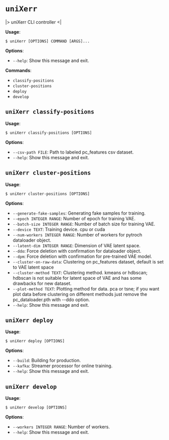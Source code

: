 # `uniXerr`

|> uniXerr CLI controller <|

**Usage**:

```console
$ uniXerr [OPTIONS] COMMAND [ARGS]...
```

**Options**:

* `--help`: Show this message and exit.

**Commands**:

* `classify-positions`
* `cluster-positions`
* `deploy`
* `develop`

## `uniXerr classify-positions`

**Usage**:

```console
$ uniXerr classify-positions [OPTIONS]
```

**Options**:

* `--csv-path FILE`: Path to labeled pc_features csv dataset.
* `--help`: Show this message and exit.

## `uniXerr cluster-positions`

**Usage**:

```console
$ uniXerr cluster-positions [OPTIONS]
```

**Options**:

* `--generate-fake-samples`: Generating fake samples for training.
* `--epoch INTEGER RANGE`: Number of epoch for training VAE.
* `--batch-size INTEGER RANGE`: Number of batch size for training VAE.
* `--device TEXT`: Training device. cpu or cuda
* `--num-workers INTEGER RANGE`: Number of workers for pytroch dataloader object.
* `--latent-dim INTEGER RANGE`: Dimension of VAE latent space.
* `--ddo`: Force deletion with confirmation for dataloader object.
* `--dpm`: Force deletion with confirmation for pre-trained VAE model.
* `--cluster-on-raw-data`: Clustering on pc_features dataset, default is set to VAE latent space
* `--cluster-method TEXT`: Clustering method. kmeans or hdbscan; hdbscan is not suitable for latent space of VAE and has some drawbacks for new dataset.
* `--plot-method TEXT`: Plotting method for data. pca or tsne; if you want plot data before clustering on different methods just remove the pc_dataloader.pth with --ddo option.
* `--help`: Show this message and exit.

## `uniXerr deploy`

**Usage**:

```console
$ uniXerr deploy [OPTIONS]
```

**Options**:

* `--build`: Building for production.
* `--kafka`: Streamer processor for online training.
* `--help`: Show this message and exit.

## `uniXerr develop`

**Usage**:

```console
$ uniXerr develop [OPTIONS]
```

**Options**:

* `--workers INTEGER RANGE`: Number of workers.
* `--help`: Show this message and exit.
